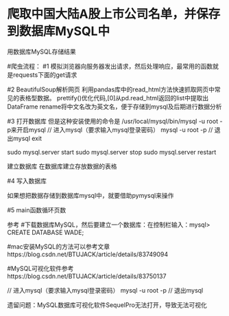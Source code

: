# 爬取中国大陆A股上市公司名单，并保存到数据库MySQL中


用数据库MySQL存储结果

#爬虫流程：
#1
模拟浏览器向服务器发出请求，然后处理响应，最常用的函数就是requests下面的get请求

#2
BeautifulSoup解析网页
利用pandas库中的read_html方法快速抓取网页中常见的表格型数据。
prettify()优化代码,[0]从pd.read_html返回的list中提取出DataFrame
rename将中文名改为英文名，便于存储到mysql及后期进行数据分析

#3
打开数据库
但是这种安装使用的命令是 /usr/local/mysql/bin/mysql -u root -p来开启mysql
// 进入mysql（要求输入mysql登录密码）
mysql -u root -p
// 退出mysql
exit

sudo mysql.server start
sudo mysql.server stop
sudo mysql.server restart

建立数据库
在数据库建立存放数据的表格

#4
写入数据库

如果想把数据存储到数据库mysql中，就要借助pymysql来操作

#5
main函数循环页数



参考
#下载数据库MySQL，然后要建立一个数据库：在控制栏输入：mysql> CREATE DATABASE WADE;

#mac安装MySQL的方法可以参考文章https://blog.csdn.net/BTUJACK/article/details/83749094

#MySQL可视化软件参考https://blog.csdn.net/BTUJACK/article/details/83750137

// 进入mysql（要求输入mysql登录密码）
mysql -u root -p
// 退出mysql

遗留问题：MySQL数据库可视化软件SequelPro无法打开，导致无法可视化
